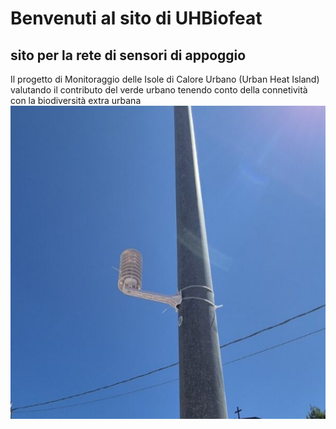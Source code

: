 # Benvenuti al sito di UHBiofeat
## sito per la rete di sensori di appoggio 
Il progetto di Monitoraggio delle Isole di Calore Urbano (Urban Heat Island) valutando il contributo del verde urbano tenendo conto della connetività con la biodiversità extra urbana 
![](./image/MeteoScreenInAction.png)
